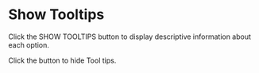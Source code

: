 # Show Tooltips

Click the SHOW TOOLTIPS button to display descriptive information about each option.

Click the button to hide Tool tips.

